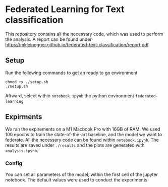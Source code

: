 # Federated Learning for Text classification
This repository contains all the necessary code, which was used to perform the analysis. A report can be found under https://mkleinegger.github.io/federated-text-classification/report.pdf.


## Setup
Run the following commands to get an ready to go environment

    chmod +x ./setup.sh
    ./setup.sh

Aftward, select within `notebook.ipynb` the python environment `federated-learning`.

## Expirments
We ran the expirements on a M1 Macbook Pro with 16GB of RAM. We used 100 epochs to train the state-of-the-art baseline, and the model we want to federate. 
All the necessary code can be found within `notebook.ipynb`. The results are saved under `./results` and the plots are generated with `analysis.ipynb`.

### Config
You can set all parameters of the model, within the first cell of the jupyter notebook. The default values were used to conduct the experiments